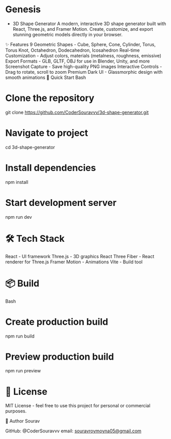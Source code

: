# Genesis
- 3D Shape Generator
A modern, interactive 3D shape generator built with React, Three.js, and Framer Motion. Create, customize, and export stunning geometric models directly in your browser.

✨ Features
9 Geometric Shapes - Cube, Sphere, Cone, Cylinder, Torus, Torus Knot, Octahedron, Dodecahedron, Icosahedron
Real-time Customization - Adjust colors, materials (metalness, roughness, emissive)
Export Formats - GLB, GLTF, OBJ for use in Blender, Unity, and more
Screenshot Capture - Save high-quality PNG images
Interactive Controls - Drag to rotate, scroll to zoom
Premium Dark UI - Glassmorphic design with smooth animations
🚀 Quick Start
Bash

# Clone the repository
git clone https://github.com/CoderSouravvv/3d-shape-generator.git

# Navigate to project
cd 3d-shape-generator

# Install dependencies
npm install

# Start development server
npm run dev

# 🛠️ Tech Stack
React - UI framework
Three.js - 3D graphics
React Three Fiber - React renderer for Three.js
Framer Motion - Animations
Vite - Build tool

# 📦 Build
Bash

# Create production build
npm run build

# Preview production build
npm run preview

# 📝 License
 MIT License - feel free to use this project for personal or commercial purposes.

👤 Author
Sourav

GitHub: @CoderSouravvv
email: souravroymoyna05@gmail.com
